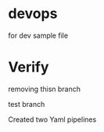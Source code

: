 # devops
for dev
sample file

Verify 
=======
removing thisn branch

test branch

Created two Yaml pipelines

